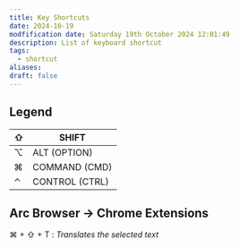 ```yaml
---
title: Key Shortcuts
date: 2024-10-19
modfification date: Saturday 19th October 2024 12:01:49
description: List of keyboard shortcut
tags:
  - shortcut
aliases: 
draft: false
---
```

## Legend
| ⇧   | SHIFT          |
| --- | -------------- |
| ⌥   | ALT (OPTION)   |
| ⌘   | COMMAND (CMD)  |
| ⌃   | CONTROL (CTRL) |

## Arc Browser → Chrome Extensions
⌘ + ⇧ + T : *Translates the selected text*

